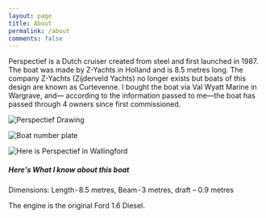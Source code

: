 ```yaml
---
layout: page
title: About
permalink: /about
comments: false
---
```


<div class="row justify-content-between">
<div class="col-md-8 pr-5">

<p>Perspectief is a Dutch cruiser created from steel and first launched in 1987. The boat was made by Z-Yachts in Holland and is 8.5 metres long.
The company Z-Yachts (Zijderveld Yachts) no longer exists but boats of this design are known as Curtevenne. I bought the boat via Val Wyatt Marine in Wargrave, and–– according to the information passed to me––the boat has passed through 4 owners since first commissioned.</p>

<p class="mb-5"><img class="shadow-lg" src="{{site.baseurl}}/assets/images/drawing.jpg" alt="Perspectief Drawing" /></p>

<p class="mb-5"><img class="shadow-lg" src="{{site.baseurl}}/images/2019/06/IMG_0963.jpg" alt="Boat number plate" /></p>

<p class="mb-5"><img class="shadow-lg" src="{{site.baseurl}}/images/2019/07/DSC_5253.jpg)" alt="Here is Perspectief in Wallingford" /></p>

</div>

<div class="col-md-4">

<div class="sticky-top sticky-top-80">
<h5>Here's What I know about this boat</h5>

<p>Dimensions: Length - 8.5 metres, Beam - 3 metres, draft – 0.9 metres</p>
<p>The engine is the original Ford 1.6 Diesel.</p>

</div>
</div>
</div>

